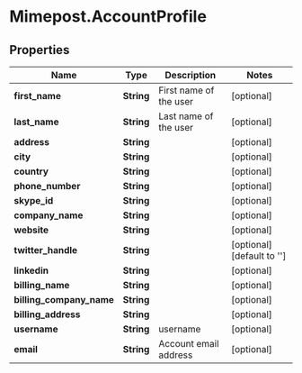 # Mimepost.AccountProfile

## Properties
Name | Type | Description | Notes
------------ | ------------- | ------------- | -------------
**first_name** | **String** | First name of the user | [optional] 
**last_name** | **String** | Last name of the user | [optional] 
**address** | **String** |  | [optional] 
**city** | **String** |  | [optional] 
**country** | **String** |  | [optional] 
**phone_number** | **String** |  | [optional] 
**skype_id** | **String** |  | [optional] 
**company_name** | **String** |  | [optional] 
**website** | **String** |  | [optional] 
**twitter_handle** | **String** |  | [optional] [default to '']
**linkedin** | **String** |  | [optional] 
**billing_name** | **String** |  | [optional] 
**billing_company_name** | **String** |  | [optional] 
**billing_address** | **String** |  | [optional] 
**username** | **String** | username | [optional] 
**email** | **String** | Account email address | [optional] 


